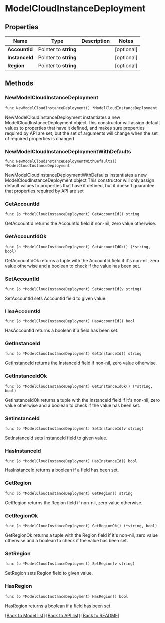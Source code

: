 # ModelCloudInstanceDeployment

## Properties

Name | Type | Description | Notes
------------ | ------------- | ------------- | -------------
**AccountId** | Pointer to **string** |  | [optional] 
**InstanceId** | Pointer to **string** |  | [optional] 
**Region** | Pointer to **string** |  | [optional] 

## Methods

### NewModelCloudInstanceDeployment

`func NewModelCloudInstanceDeployment() *ModelCloudInstanceDeployment`

NewModelCloudInstanceDeployment instantiates a new ModelCloudInstanceDeployment object
This constructor will assign default values to properties that have it defined,
and makes sure properties required by API are set, but the set of arguments
will change when the set of required properties is changed

### NewModelCloudInstanceDeploymentWithDefaults

`func NewModelCloudInstanceDeploymentWithDefaults() *ModelCloudInstanceDeployment`

NewModelCloudInstanceDeploymentWithDefaults instantiates a new ModelCloudInstanceDeployment object
This constructor will only assign default values to properties that have it defined,
but it doesn't guarantee that properties required by API are set

### GetAccountId

`func (o *ModelCloudInstanceDeployment) GetAccountId() string`

GetAccountId returns the AccountId field if non-nil, zero value otherwise.

### GetAccountIdOk

`func (o *ModelCloudInstanceDeployment) GetAccountIdOk() (*string, bool)`

GetAccountIdOk returns a tuple with the AccountId field if it's non-nil, zero value otherwise
and a boolean to check if the value has been set.

### SetAccountId

`func (o *ModelCloudInstanceDeployment) SetAccountId(v string)`

SetAccountId sets AccountId field to given value.

### HasAccountId

`func (o *ModelCloudInstanceDeployment) HasAccountId() bool`

HasAccountId returns a boolean if a field has been set.

### GetInstanceId

`func (o *ModelCloudInstanceDeployment) GetInstanceId() string`

GetInstanceId returns the InstanceId field if non-nil, zero value otherwise.

### GetInstanceIdOk

`func (o *ModelCloudInstanceDeployment) GetInstanceIdOk() (*string, bool)`

GetInstanceIdOk returns a tuple with the InstanceId field if it's non-nil, zero value otherwise
and a boolean to check if the value has been set.

### SetInstanceId

`func (o *ModelCloudInstanceDeployment) SetInstanceId(v string)`

SetInstanceId sets InstanceId field to given value.

### HasInstanceId

`func (o *ModelCloudInstanceDeployment) HasInstanceId() bool`

HasInstanceId returns a boolean if a field has been set.

### GetRegion

`func (o *ModelCloudInstanceDeployment) GetRegion() string`

GetRegion returns the Region field if non-nil, zero value otherwise.

### GetRegionOk

`func (o *ModelCloudInstanceDeployment) GetRegionOk() (*string, bool)`

GetRegionOk returns a tuple with the Region field if it's non-nil, zero value otherwise
and a boolean to check if the value has been set.

### SetRegion

`func (o *ModelCloudInstanceDeployment) SetRegion(v string)`

SetRegion sets Region field to given value.

### HasRegion

`func (o *ModelCloudInstanceDeployment) HasRegion() bool`

HasRegion returns a boolean if a field has been set.


[[Back to Model list]](../README.md#documentation-for-models) [[Back to API list]](../README.md#documentation-for-api-endpoints) [[Back to README]](../README.md)


